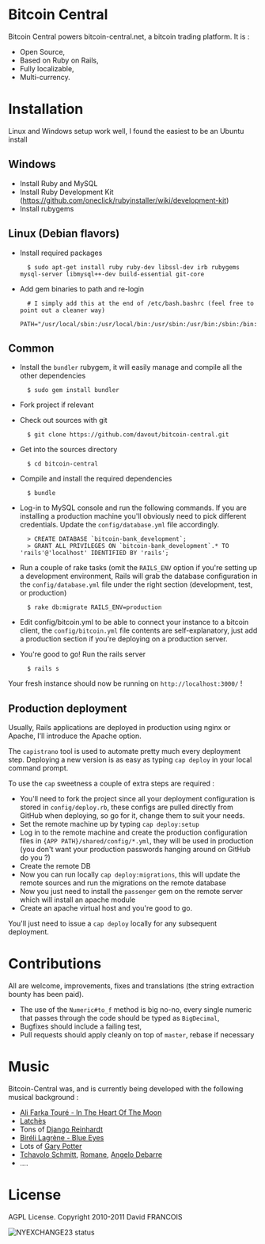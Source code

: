 # Bitcoin Central
Bitcoin Central powers bitcoin-central.net, a bitcoin trading platform. It is :

* Open Source,
* Based on Ruby on Rails,
* Fully localizable,
* Multi-currency.

# Installation
Linux and Windows setup work well, I found the easiest to be an Ubuntu install

## Windows
* Install Ruby and MySQL
* Install Ruby Development Kit (https://github.com/oneclick/rubyinstaller/wiki/development-kit)
* Install rubygems

## Linux (Debian flavors)
* Install required packages

        $ sudo apt-get install ruby ruby-dev libssl-dev irb rubygems mysql-server libmysql++-dev build-essential git-core

* Add gem binaries to path and re-login

        # I simply add this at the end of /etc/bash.bashrc (feel free to point out a cleaner way)
        PATH="/usr/local/sbin:/usr/local/bin:/usr/sbin:/usr/bin:/sbin:/bin:/usr/games:/var/lib/gems/1.8/bin"

## Common
* Install the `bundler` rubygem, it will easily manage and compile all the other dependencies

        $ sudo gem install bundler

* Fork project if relevant
* Check out sources with git

        $ git clone https://github.com/davout/bitcoin-central.git

* Get into the sources directory

        $ cd bitcoin-central

* Compile and install the required dependencies

        $ bundle

* Log-in to MySQL console and run the following commands. If you are installing a production machine you'll obviously need to pick different credentials. Update the `config/database.yml` file accordingly.

        > CREATE DATABASE `bitcoin-bank_development`;
        > GRANT ALL PRIVILEGES ON `bitcoin-bank_development`.* TO 'rails'@'localhost' IDENTIFIED BY 'rails';

* Run a couple of rake tasks (omit the `RAILS_ENV` option if you're setting up a development environment, Rails will grab the database configuration in the `config/database.yml` file under the right section (development, test, or production)

        $ rake db:migrate RAILS_ENV=production

* Edit config/bitcoin.yml to be able to connect your instance to a bitcoin client, the `config/bitcoin.yml` file contents are self-explanatory, just add a production section if you're deploying on a production server.

* You're good to go! Run the rails server

        $ rails s

Your fresh instance should now be running on `http://localhost:3000/` !

## Production deployment

Usually, Rails applications are deployed in production using nginx or Apache, I'll introduce the Apache option.

The `capistrano` tool is used to automate pretty much every deployment step. Deploying a new version is as easy as typing `cap deploy` in your local command prompt.

To use the `cap` sweetness a couple of extra steps are required : 

* You'll need to fork the project since all your deployment configuration is stored in `config/deploy.rb`, these configs are pulled directly from GitHub when deploying, so go for it, change them to suit your needs.
* Set the remote machine up by typing `cap deploy:setup`
* Log in to the remote machine and create the production configuration files in `{APP PATH}/shared/config/*.yml`, they will be used in production (you don't want your production passwords hanging around on GitHub do you ?)
* Create the remote DB
* Now you can run locally `cap deploy:migrations`, this will update the remote sources and run the migrations on the remote database
* Now you just need to install the `passenger` gem on the remote server which will install an apache module
* Create an apache virtual host and you're good to go.

You'll just need to issue a `cap deploy` locally for any subsequent deployment.

# Contributions
All are welcome, improvements, fixes and translations (the string extraction bounty has been paid).

 * The use of the `Numeric#to_f` method is big no-no, every single numeric that passes through the code should be typed as `BigDecimal`,
 * Bugfixes should include a failing test,
 * Pull requests should apply cleanly on top of `master`, rebase if necessary

# Music
Bitcoin-Central was, and is currently being developed with the following musical background :

 * [Ali Farka Touré - In The Heart Of The Moon](http://www.amazon.fr/Heart-Farka-Tour%C3%A9-Toumani-Diabat%C3%A9/dp/B0009NDLJA)
 * [Latchès](http://www.amazon.fr/Latches/dp/B001CISIGC/ref=sr_1_1?s=music&ie=UTF8&qid=1311581988&sr=1-1)
 * Tons of [Django Reinhardt](http://www.amazon.fr/s/ref=nb_sb_ss_i_0_16?__mk_fr_FR=%C5M%C5Z%D5%D1&url=search-alias%3Dpopular&field-keywords=django+reinhardt&x=0&y=0&sprefix=django+reinhardt)
 * [Biréli Lagrène - Blue Eyes](http://www.amazon.fr/Blue-Eyes-Bireli-Lagrene/dp/B000007N92/ref=sr_1_1?s=music&ie=UTF8&qid=1311582073&sr=1-1)
 * Lots of [Gary Potter](http://www.amazon.fr/s/ref=nb_sb_noss?__mk_fr_FR=%C5M%C5Z%D5%D1&url=search-alias%3Dpopular&field-keywords=gary+potter&x=0&y=0)
 * [Tchavolo Schmitt](http://www.amazon.fr/s/ref=nb_sb_ss_i_0_16?__mk_fr_FR=%C5M%C5Z%D5%D1&url=search-alias%3Dpopular&field-keywords=tchavolo+schmitt&x=0&y=0&sprefix=tchavolo+schmitt), [Romane](http://www.amazon.fr/s/ref=nb_sb_ss_i_0_16?__mk_fr_FR=%C5M%C5Z%D5%D1&url=search-alias%3Dpopular&field-keywords=tchavolo+schmitt&x=0&y=0&sprefix=tchavolo+schmitt#/ref=nb_sb_noss?__mk_fr_FR=%C3%85M%C3%85Z%C3%95%C3%91&url=search-alias%3Dpopular&field-keywords=romane&rh=n%3A301062%2Ck%3Aromane), [Angelo Debarre](http://www.amazon.fr/s/ref=nb_sb_ss_i_0_16?__mk_fr_FR=%C5M%C5Z%D5%D1&url=search-alias%3Dpopular&field-keywords=tchavolo+schmitt&x=0&y=0&sprefix=tchavolo+schmitt#/ref=nb_sb_noss?__mk_fr_FR=%C3%85M%C3%85Z%C3%95%C3%91&url=search-alias%3Dpopular&field-keywords=angelo+debarre&rh=n%3A301062%2Ck%3Aangelo+debarre)
 * ....

# License
AGPL License. Copyright 2010-2011 David FRANCOIS



![NYEXCHANGE23 status](https://www.codeship.io/projects/9b5a1eb0-5255-0131-2525-2e8666165250/status)